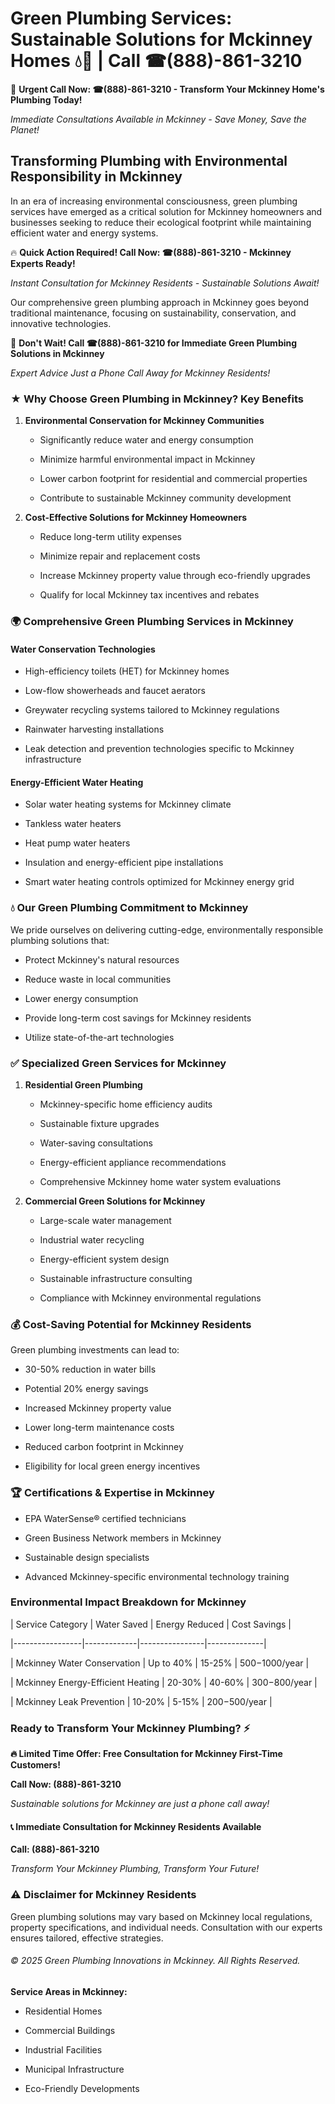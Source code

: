 # Green Plumbing Services: Sustainable Solutions for Mckinney Homes 💧🌿 | Call ☎(888)-861-3210

🚨 **Urgent Call Now: ☎(888)-861-3210 - Transform Your Mckinney Home's Plumbing Today!**
*Immediate Consultations Available in Mckinney - Save Money, Save the Planet!*

## Transforming Plumbing with Environmental Responsibility in Mckinney

In an era of increasing environmental consciousness, green plumbing services have emerged as a critical solution for Mckinney homeowners and businesses seeking to reduce their ecological footprint while maintaining efficient water and energy systems. 

🔥 **Quick Action Required! Call Now: ☎(888)-861-3210 - Mckinney Experts Ready!**
*Instant Consultation for Mckinney Residents - Sustainable Solutions Await!*

Our comprehensive green plumbing approach in Mckinney goes beyond traditional maintenance, focusing on sustainability, conservation, and innovative technologies.

🚨 **Don't Wait! Call ☎(888)-861-3210 for Immediate Green Plumbing Solutions in Mckinney**
*Expert Advice Just a Phone Call Away for Mckinney Residents!*

### ★ Why Choose Green Plumbing in Mckinney? Key Benefits

1. **Environmental Conservation for Mckinney Communities** 
   - Significantly reduce water and energy consumption
   - Minimize harmful environmental impact in Mckinney
   - Lower carbon footprint for residential and commercial properties
   - Contribute to sustainable Mckinney community development

2. **Cost-Effective Solutions for Mckinney Homeowners** 
   - Reduce long-term utility expenses
   - Minimize repair and replacement costs
   - Increase Mckinney property value through eco-friendly upgrades
   - Qualify for local Mckinney tax incentives and rebates

### 🌍 Comprehensive Green Plumbing Services in Mckinney

#### Water Conservation Technologies
- High-efficiency toilets (HET) for Mckinney homes
- Low-flow showerheads and faucet aerators
- Greywater recycling systems tailored to Mckinney regulations
- Rainwater harvesting installations
- Leak detection and prevention technologies specific to Mckinney infrastructure

#### Energy-Efficient Water Heating
- Solar water heating systems for Mckinney climate
- Tankless water heaters
- Heat pump water heaters
- Insulation and energy-efficient pipe installations
- Smart water heating controls optimized for Mckinney energy grid

### 💧 Our Green Plumbing Commitment to Mckinney

We pride ourselves on delivering cutting-edge, environmentally responsible plumbing solutions that:
- Protect Mckinney's natural resources
- Reduce waste in local communities
- Lower energy consumption
- Provide long-term cost savings for Mckinney residents
- Utilize state-of-the-art technologies

### ✅ Specialized Green Services for Mckinney

1. **Residential Green Plumbing**
   - Mckinney-specific home efficiency audits
   - Sustainable fixture upgrades
   - Water-saving consultations
   - Energy-efficient appliance recommendations
   - Comprehensive Mckinney home water system evaluations

2. **Commercial Green Solutions for Mckinney**
   - Large-scale water management
   - Industrial water recycling
   - Energy-efficient system design
   - Sustainable infrastructure consulting
   - Compliance with Mckinney environmental regulations

### 💰 Cost-Saving Potential for Mckinney Residents

Green plumbing investments can lead to:
- 30-50% reduction in water bills
- Potential 20% energy savings
- Increased Mckinney property value
- Lower long-term maintenance costs
- Reduced carbon footprint in Mckinney
- Eligibility for local green energy incentives

### 🏆 Certifications & Expertise in Mckinney

- EPA WaterSense® certified technicians
- Green Business Network members in Mckinney
- Sustainable design specialists
- Advanced Mckinney-specific environmental technology training

### Environmental Impact Breakdown for Mckinney

| Service Category | Water Saved | Energy Reduced | Cost Savings |
|-----------------|-------------|----------------|--------------|
| Mckinney Water Conservation | Up to 40% | 15-25% | $500-$1000/year |
| Mckinney Energy-Efficient Heating | 20-30% | 40-60% | $300-$800/year |
| Mckinney Leak Prevention | 10-20% | 5-15% | $200-$500/year |

### Ready to Transform Your Mckinney Plumbing? ⚡

**🔥 Limited Time Offer: Free Consultation for Mckinney First-Time Customers!**

**Call Now: (888)-861-3210**
*Sustainable solutions for Mckinney are just a phone call away!*

#### 📞 Immediate Consultation for Mckinney Residents Available

**Call: (888)-861-3210**
*Transform Your Mckinney Plumbing, Transform Your Future!*

### ⚠️ Disclaimer for Mckinney Residents

Green plumbing solutions may vary based on Mckinney local regulations, property specifications, and individual needs. Consultation with our experts ensures tailored, effective strategies.

###### © 2025 Green Plumbing Innovations in Mckinney. All Rights Reserved.

**Service Areas in Mckinney:** 
- Residential Homes
- Commercial Buildings
- Industrial Facilities
- Municipal Infrastructure
- Eco-Friendly Developments